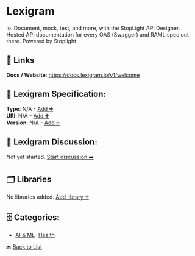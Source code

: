 # Lexigram

io. Document, mock, test, and more, with the StopLight API Designer. Hosted API documentation for every OAS (Swagger) and RAML spec out there. Powered by Stoplight

##  🔗 Links
**Docs / Website**: https://docs.lexigram.io/v1/welcome

## 🧬 Lexigram Specification:
**Type**: N/A - [Add ➕](https://github.com/apis-list/apis-list/edit/main/apis/lexigram/lexigram.yaml)  
**URI**: N/A - [Add ➕](https://github.com/apis-list/apis-list/edit/main/apis/lexigram/lexigram.yaml)  
**Version**: N/A - [Add ➕](https://github.com/apis-list/apis-list/edit/main/apis/lexigram/lexigram.yaml)

## 💬 Lexigram Discussion:
Not yet started. [Start discussion ➡️](https://github.com/apis-list/apis-list/discussions/new)

## 🗂️ Libraries

No libraries added. [Add library ➕](https://github.com/apis-list/apis-list/edit/main/apis/lexigram/lexigram.yaml)    


## 🗄️ Categories:
- [AI & ML](https://github.com/apis-list/apis-list#ai--ml-)- [Health](https://github.com/apis-list/apis-list#health-)

🔙  [Back to List](https://github.com/apis-list/apis-list)
